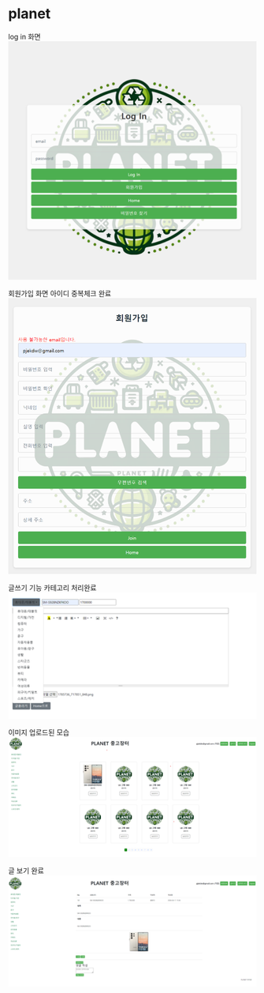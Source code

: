 # planet 



log in 화면
<img src="https://github.com/codechloe02/imgs/blob/main/PLANET%20LOGIN.png?raw=true">

회원가입 화면 아이디 중복체크 완료
<img src="https://github.com/codechloe02/imgs/blob/main/PLANET%20JOIN.png?raw=true">

글쓰기 기능 카테고리 처리완료
<img src="https://github.com/codechloe02/imgs/blob/main/PLANET4.png?raw=true">

이미지 업로드된 모습
<img src="https://github.com/codechloe02/imgs/blob/main/PLANET3.png?raw=true">

글 보기 완료
<img src="https://github.com/codechloe02/imgs/blob/main/PLANET.png?raw=true">
